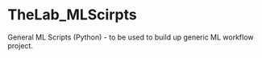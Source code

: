 # TheLab_MLScirpts
General ML Scripts (Python) - to be used to build up generic ML workflow project.
